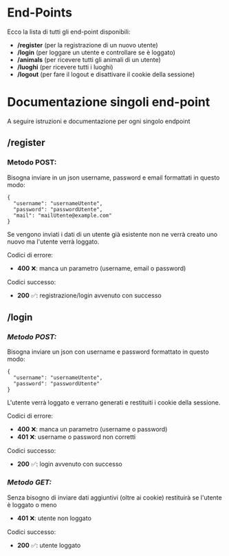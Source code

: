 # End-Points
Ecco la lista di tutti gli end-point disponibili:
- **/register** (per la registrazione di un nuovo utente)
- **/login** (per loggare un utente e controllare se è loggato)
- **/animals** (per ricevere tutti gli animali di un utente)
- **/luoghi** (per ricevere tutti i luoghi)
- **/logout** (per fare il logout e disattivare il cookie della sessione)

# Documentazione singoli end-point
A seguire istruzioni e documentazione per ogni singolo endpoint
## **/register**
### Metodo POST:
Bisogna inviare in un json username, password e email formattati in questo modo:
```
{
  "username": "usernameUtente",
  "password": "passwordUtente",
  "mail": "mailUtente@example.com"
}
```
Se vengono inviati i dati di un utente già esistente non ne verrà creato uno nuovo ma l'utente verrà loggato.

Codici di errore:
- **400** ❌: manca un parametro (username, email o password)

Codici successo:
- **200** ✅: registrazione/login avvenuto con successo

## **/login**
### ***Metodo POST:***
Bisogna inviare un json con username e password formattato in questo modo:
```
{
  "username": "usernameUtente",
  "password": "passwordUtente"
}
```
L'utente verrà loggato e verrano generati e restituiti i cookie della sessione.

Codici di errore:
- **400** ❌: manca un parametro (username o password)
- **401** ❌: username o password non corretti

Codici successo:
- **200** ✅: login avvenuto con successo
### ***Metodo GET:***
Senza bisogno di inviare dati aggiuntivi (oltre ai cookie) restituirà se l'utente è loggato o meno
- **401** ❌: utente non loggato

Codici successo:
- **200** ✅: utente loggato